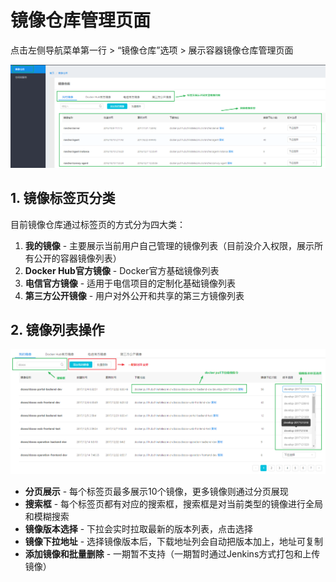 # 镜像仓库管理页面

点击左侧导航菜单第一行  > “镜像仓库”选项  > 展示容器镜像仓库管理页面

![1513930790664](img/1513930790664.png)

## 1. 镜像标签页分类

  目前镜像仓库通过标签页的方式分为四大类：

1. **我的镜像** - 主要展示当前用户自己管理的镜像列表（目前没介入权限，展示所有公开的容器镜像列表）
2. **Docker Hub官方镜像** - Docker官方基础镜像列表
3. **电信官方镜像** - 适用于电信项目的定制化基础镜像列表
4. **第三方公开镜像** - 用户对外公开和共享的第三方镜像列表


## 2. 镜像列表操作


![1513926047058](img/1513926047058.png)

* **分页展示** - 每个标签页最多展示10个镜像，更多镜像则通过分页展现
* **搜索框** - 每个标签页都有对应的搜索框，搜索框是对当前类型的镜像进行全局和模糊搜索
* **镜像版本选择** - 下拉会实时拉取最新的版本列表，点击选择
* **镜像下拉地址** - 选择镜像版本后，下载地址列会自动把版本加上，地址可复制
* **添加镜像和批量删除** - 一期暂不支持（一期暂时通过Jenkins方式打包和上传镜像）
